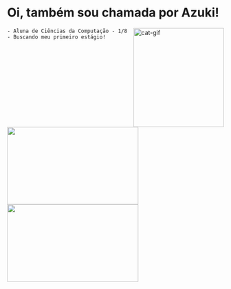 # Oi, também sou chamada por Azuki!

<div style="display: inline_block">
  <img align="right" alt="cat-gif" height="230" width="210" src="https://i.pinimg.com/originals/03/a8/ff/03a8ff66062fd6b388e809553c633980.gif">
</div>

```
- Aluna de Ciências da Computação - 1/8
- Buscando meu primeiro estágio!
```

<div style="display: inline_block">
  <img align="left" height="180" width="305" src="https://github-readme-stats-sigma-five.vercel.app/api?username=larissa-uchida&theme=dracula&show_icons=true">
  <img height="180" width="305" src="https://github-readme-stats-sigma-five.vercel.app/api/top-langs/?username=larissa-uchida&layout=compact&theme=dracula"/>
</div>







